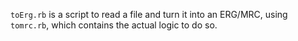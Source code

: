 `toErg.rb` is a script to read a file and turn it into an ERG/MRC, using `tomrc.rb`, which contains the actual logic to do so.

